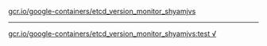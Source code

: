 [gcr.io/google-containers/etcd_version_monitor_shyamjvs](https://hub.docker.com/r/anjia0532/google-containers.etcd_version_monitor_shyamjvs/tags/) 

----
[gcr.io/google-containers/etcd_version_monitor_shyamjvs:test √](https://hub.docker.com/r/anjia0532/google-containers.etcd_version_monitor_shyamjvs/tags/)

